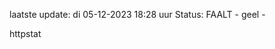 laatste update: 
di 05-12-2023 18:28   uur 
Status: FAALT - geel - 
<div class="service Y">httpstat</div>